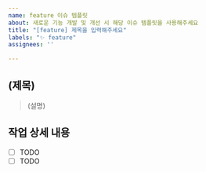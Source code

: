```yaml
---
name: feature 이슈 템플릿
about: 새로운 기능 개발 및 개선 시 해당 이슈 템플릿을 사용해주세요
title: "[feature] 제목을 입력해주세요"
labels: "✨ feature"
assignees: ''

---
```


## (제목)
> (설명)

## 작업 상세 내용
- [ ] TODO
- [ ] TODO
